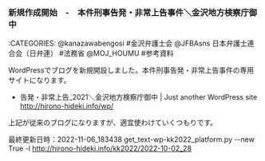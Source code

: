 ### 新規作成開始　-　本件刑事告発・非常上告事件＼金沢地方検察庁御中

:CATEGORIES: @kanazawabengosi #金沢弁護士会 @JFBAsns 日本弁護士連合会（日弁連） #法務省 @MOJ_HOUMU #参考資料

WordPressでブログを新規開設しました。本件刑事告発・非常上告事件の専用サイトになります。 

- 告発・非常上告_2021＼金沢地方検察庁御中 | Just another WordPress site http://hirono-hideki.info/wp/ 

上記が従来のブログになりますが、適宜使わけていくつもりです。 



最終更新日時：2022-11-06_183438
get_text-wp-kk2022_platform.py --new True -l http://hirono-hideki.info/kk2022/2022-10-02_28
